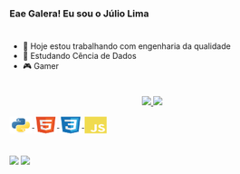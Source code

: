 ### Eae Galera! Eu sou o Júlio Lima
#
- 🔭 Hoje estou trabalhando com engenharia da qualidade
- 🌱 Estudando Cência de Dados
- 🎮 Gamer

#
<div align="center">
  <a href="https://github.com/jlima11">
  <img height="180em" src="https://github-readme-stats.vercel.app/api?username=jlima11&show_icons=true&theme=dracula&include_all_commits=true&count_private=true"/>
  <img height="180em" src="https://github-readme-stats.vercel.app/api/top-langs/?username=jlima11&layout=compact&langs_count=7&theme=dracula"/>
</div>


<div style="display: inline_block"><br>
  <img align="center" alt="Icon-Python" height="30" width="40" src="https://raw.githubusercontent.com/devicons/devicon/master/icons/python/python-original.svg">
  <img align="center" alt="Icon-HTML" height="30" width="40" src="https://raw.githubusercontent.com/devicons/devicon/master/icons/html5/html5-original.svg">
  <img align="center" alt="Icon-CSS" height="30" width="40" src="https://raw.githubusercontent.com/devicons/devicon/master/icons/css3/css3-original.svg">
  <img align="center" alt="Icon-Js" height="30" width="40" src="https://raw.githubusercontent.com/devicons/devicon/master/icons/javascript/javascript-plain.svg">
</div>

#

<div> 
 <a href="https://discord.gg/V2B2Vu39" target="_blank"><img src="https://img.shields.io/badge/Discord-7289DA?style=for-the-badge&logo=discord&logoColor=white" target="_blank"></a> 
  <a href="https://www.linkedin.com/in/julio-cezar-lima" target="_blank"><img src="https://img.shields.io/badge/-LinkedIn-%230077B5?style=for-the-badge&logo=linkedin&logoColor=white" target="_blank"></a> 
 
</div>
